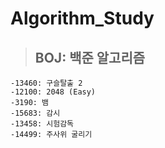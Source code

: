 # Algorithm_Study
> ## BOJ: 백준 알고리즘
	-13460: 구슬탈출 2
	-12100: 2048 (Easy)
	-3190: 뱀
	-15683: 감시
	-13458: 시험감독
	-14499: 주사위 굴리기
